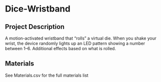# Dice-Wristband

## Project Description
A motion-activated wristband that “rolls” a virtual die. When you shake your wrist, the device randomly lights up an LED pattern showing a number between 1–6. Additional effects based on what is rolled.

## Materials
See Materials.csv for the full materials list
